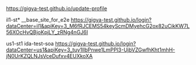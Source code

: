 https://gigya-test.github.io/update-profile

il1-st* __base_site_for_e2e https://gigya-test.github.io/login?dataCenter=il1&apiKey=3_M6fRJCEMS54keyScmDMyehcG2ox82uCikKW7L56XOcHvQBjoKpjLY_zRNg4nGJ6I

us1-st1 ida-test-soa https://gigya-test.github.io/login?dataCenter=us1&apiKey=3_tuy1llbPnwe1LmPPl3-UjbVZGwfhKht1mhH-jN0UrKZQLNJsVceDufxv4EUXkoXA
